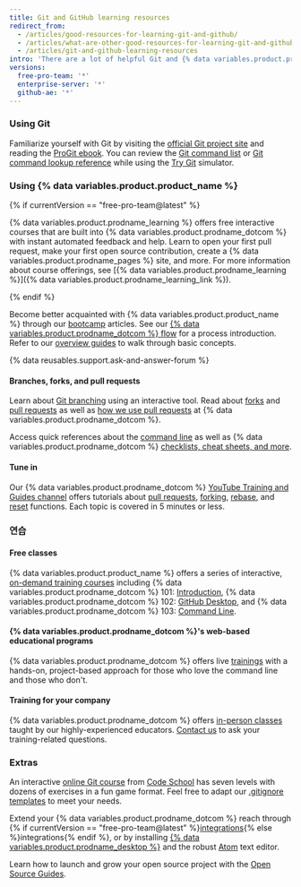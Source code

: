```yaml
---
title: Git and GitHub learning resources
redirect_from:
  - /articles/good-resources-for-learning-git-and-github/
  - /articles/what-are-other-good-resources-for-learning-git-and-github/
  - /articles/git-and-github-learning-resources
intro: 'There are a lot of helpful Git and {% data variables.product.product_name %} resources on the web. This is a short list of our favorites!'
versions:
  free-pro-team: '*'
  enterprise-server: '*'
  github-ae: '*'
---
```


### Using Git

Familiarize yourself with Git by visiting the [official Git project site](https://git-scm.com) and reading the [ProGit ebook](http://git-scm.com/book). You can review the [Git command list](https://git-scm.com/docs) or [Git command lookup reference](http://gitref.org) while using the [Try Git](https://try.github.com) simulator.

### Using {% data variables.product.product_name %}

{% if currentVersion == "free-pro-team@latest" %}

{% data variables.product.prodname_learning %} offers free interactive courses that are built into {% data variables.product.prodname_dotcom %} with instant automated feedback and help. Learn to open your first pull request, make your first open source contribution, create a {% data variables.product.prodname_pages %} site, and more. For more information about course offerings, see [{% data variables.product.prodname_learning %}]({% data variables.product.prodname_learning_link %}).

{% endif %}

Become better acquainted with {% data variables.product.product_name %} through our [bootcamp](/categories/bootcamp/) articles. See our [{% data variables.product.prodname_dotcom %} flow](https://guides.github.com/introduction/flow) for a process introduction. Refer to our [overview guides](https://guides.github.com) to walk through basic concepts.

{% data reusables.support.ask-and-answer-forum %}

#### Branches, forks, and pull requests

Learn about [Git branching](http://learngitbranching.js.org/) using an interactive tool. Read about [forks](/articles/about-forks) and [pull requests](/articles/using-pull-requests) as well as [how we use pull requests](https://github.com/blog/1124-how-we-use-pull-requests-to-build-github) at {% data variables.product.prodname_dotcom %}.

Access quick references about the [command line](https://hub.github.com) as well as {% data variables.product.prodname_dotcom %} [checklists, cheat sheets, and more](https://services.github.com/on-demand/resources).

#### Tune in

Our {% data variables.product.prodname_dotcom %} [YouTube Training and Guides channel](https://youtube.com/githubguides) offers tutorials about [pull requests](https://www.youtube.com/watch?v=d5wpJ5VimSU&list=PLg7s6cbtAD15G8lNyoaYDuKZSKyJrgwB-&index=19), [forking](https://www.youtube.com/watch?v=5oJHRbqEofs), [rebase](https://www.youtube.com/watch?v=SxzjZtJwOgo&list=PLg7s6cbtAD15G8lNyoaYDuKZSKyJrgwB-&index=22), and [reset](https://www.youtube.com/watch?v=BKPjPMVB81g) functions. Each topic is covered in 5 minutes or less.

### 연습

#### Free classes

{% data variables.product.product_name %} offers a series of interactive, [on-demand training courses](https://services.github.com/on-demand/) including {% data variables.product.prodname_dotcom %} 101: [Introduction](https://services.github.com/on-demand/intro-to-github/), {% data variables.product.prodname_dotcom %} 102: [GitHub Desktop](https://services.github.com/on-demand/github-desktop), and {% data variables.product.prodname_dotcom %} 103: [Command Line](https://services.github.com/on-demand/github-cli).

#### {% data variables.product.prodname_dotcom %}'s web-based educational programs

{% data variables.product.prodname_dotcom %} offers live [trainings](https://services.github.com/#upcoming-events) with a hands-on, project-based approach for those who love the command line and those who don't.

#### Training for your company

{% data variables.product.prodname_dotcom %} offers [in-person classes](https://services.github.com/#offerings) taught by our highly-experienced educators. [Contact us](https://services.github.com/#contact) to ask your training-related questions.

### Extras

An interactive [online Git course](http://www.codeschool.com/courses/git-real) from [Code School](http://codeschool.com) has seven levels with dozens of exercises in a fun game format. Feel free to adapt our [.gitignore templates](https://github.com/github/gitignore) to meet your needs.

Extend your {% data variables.product.prodname_dotcom %} reach through {% if currentVersion == "free-pro-team@latest" %}[integrations](/articles/about-integrations){% else %}integrations{% endif %}, or by installing [{% data variables.product.prodname_desktop %}](https://desktop.github.com) and the robust [Atom](https://atom.io) text editor.

Learn how to launch and grow your open source project with the [Open Source Guides](https://opensource.guide/).
